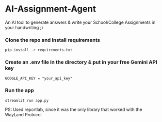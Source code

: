 # AI-Assignment-Agent
An AI tool to generate answers &amp; write your School/College Assignments in your handwriting ;)

### Clone the repo and install requirements
    pip install -r requirements.txt

### Create an .env file in the directory & put in your free Gemini API key

    GOOGLE_API_KEY = "your_api_key"
  ### Run the app
  

    streamlit run app.py

PS: Used reportlab, since it was the only library that worked with the WayLand Protocol

